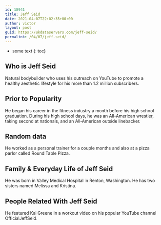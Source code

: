 ```yaml
---
id: 18941
title: Jeff Seid
date: 2021-04-07T22:02:35+00:00
author: victor
layout: post
guid: https://ukdataservers.com/jeff-seid/
permalink: /04/07/jeff-seid/
---
```


* some text
{: toc}


## Who is Jeff Seid



Natural bodybuilder who uses his outreach on YouTube to promote a healthy aesthetic lifestyle for his more than 1.2 million subscribers.

                
                
                
## Prior to Popularity



He began his career in the fitness industry a month before his high school graduation. During his high school days, he was an All-American wrestler, taking second at nationals, and an All-American outside linebacker.

                
                
                
## Random data



He worked as a personal trainer for a couple months and also at a pizza parlor called Round Table Pizza.

                
                
                
## Family & Everyday Life of Jeff Seid



He was born in Valley Medical Hospital in Renton, Washington. He has two sisters named Melissa and Kristina.

                
                
                
## People Related With Jeff Seid



He featured Kai Greene in a workout video on his popular YouTube channel OfficialJeffSeid.

                
              
            
          
          
          